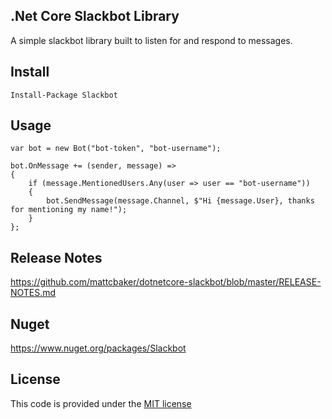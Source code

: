 ## .Net Core Slackbot Library

A simple slackbot library built to listen for and respond to messages.

## Install

`Install-Package Slackbot`

## Usage

```
var bot = new Bot("bot-token", "bot-username");

bot.OnMessage += (sender, message) =>
{
    if (message.MentionedUsers.Any(user => user == "bot-username"))
    {
        bot.SendMessage(message.Channel, $"Hi {message.User}, thanks for mentioning my name!");
    }
};
```

## Release Notes

https://github.com/mattcbaker/dotnetcore-slackbot/blob/master/RELEASE-NOTES.md

## Nuget

https://www.nuget.org/packages/Slackbot

## License

This code is provided under the [MIT license](LICENSE)
